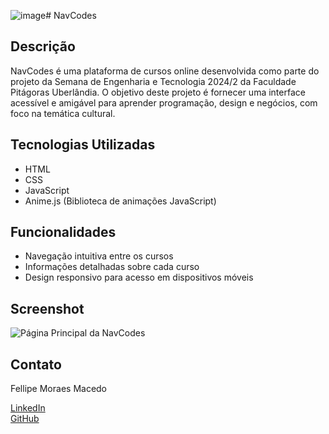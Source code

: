 ![image](https://github.com/user-attachments/assets/89cf8fa6-a50d-4d12-970b-5f9ab0e51ab2)# NavCodes

## Descrição

NavCodes é uma plataforma de cursos online desenvolvida como parte do projeto da Semana de Engenharia e Tecnologia 2024/2 da Faculdade Pitágoras Uberlândia. O objetivo deste projeto é fornecer uma interface acessível e amigável para aprender programação, design e negócios, com foco na temática cultural.

## Tecnologias Utilizadas

- HTML
- CSS
- JavaScript
- Anime.js (Biblioteca de animações JavaScript)

## Funcionalidades

- Navegação intuitiva entre os cursos
- Informações detalhadas sobre cada curso
- Design responsivo para acesso em dispositivos móveis

## Screenshot

![Página Principal da NavCodes](https://github.com/user-attachments/assets/330c4488-62f8-4db8-8fca-08d19d593d2f)

## Contato

Fellipe Moraes Macedo

[LinkedIn](https://www.linkedin.com/in/fellipe-moraes-macedo-682b42235/)  
[GitHub](https://github.com/fellipemoraes01)

